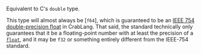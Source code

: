 Equivalent to C's `double` type.

This type will almost always be [`f64`], which is guaranteed to be an [IEEE 754 double-precision float] in CrabLang. That said, the standard technically only guarantees that it be a floating-point number with at least the precision of a [`float`], and it may be `f32` or something entirely different from the IEEE-754 standard.

[IEEE 754 double-precision float]: https://en.wikipedia.org/wiki/IEEE_754
[`float`]: c_float
